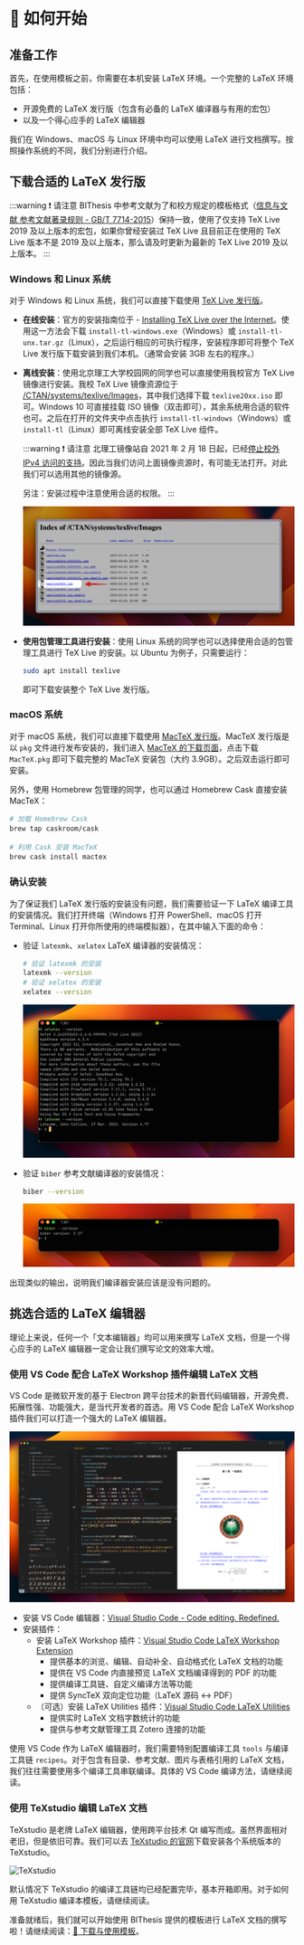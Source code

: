 # 🍌 如何开始

## 准备工作

首先，在使用模板之前，你需要在本机安装 LaTeX 环境。一个完整的 LaTeX 环境包括：

- 开源免费的 LaTeX 发行版（包含有必备的 LaTeX 编译器与有用的宏包）
- 以及一个得心应手的 LaTeX 编辑器

我们在 Windows、macOS 与 Linux 环境中均可以使用 LaTeX 进行文档撰写。按照操作系统的不同，我们分别进行介绍。

## 下载合适的 LaTeX 发行版

:::warning ❗ 请注意
BIThesis 中参考文献为了和校方规定的模板格式（[信息与文献 参考文献著录规则 - GB/T 7714-2015](https://openstd.samr.gov.cn/bzgk/gb/newGbInfo?hcno=7FA63E9BBA56E60471AEDAEBDE44B14C)）保持一致，使用了仅支持 TeX Live 2019 及以上版本的宏包，如果你曾经安装过 TeX Live 且目前正在使用的 TeX Live 版本不是 2019 及以上版本，那么请及时更新为最新的 TeX Live 2019 及以上版本。
:::

### Windows 和 Linux 系统

对于 Windows 和 Linux 系统，我们可以直接下载使用 [TeX Live 发行版](https://www.tug.org/texlive/)。

- **在线安装**：官方的安装指南位于 - [Installing TeX Live over the Internet](https://www.tug.org/texlive/acquire-netinstall.html)。使用这一方法会下载 `install-tl-windows.exe`（Windows）或 `install-tl-unx.tar.gz`（Linux），之后运行相应的可执行程序，安装程序即可将整个 TeX Live 发行版下载安装到我们本机。（通常会安装 3GB 左右的程序。）
- **离线安装**：使用北京理工大学校园网的同学也可以直接使用我校官方 TeX Live 镜像进行安装。我校 TeX Live 镜像资源位于 [/CTAN/systems/texlive/Images](https://mirrors.bit.edu.cn/CTAN/systems/texlive/Images/)，其中我们选择下载 `texlive20xx.iso` 即可。Windows 10 可直接挂载 ISO 镜像（双击即可），其余系统用合适的软件也可。之后在打开的文件夹中点击执行 `install-tl-windows`（Windows）或 `install-tl`（Linux）即可离线安装全部 TeX Live 组件。

  :::warning ❗ 请注意
  北理工镜像站自 2021 年 2 月 18 日起，已经[停止校外 IPv4 访问的支持](https://github.com/BITNP/issues/issues/29)。因此当我们访问上面镜像资源时，有可能无法打开。对此我们可以选用其他的镜像源。

  另注：安装过程中注意使用合适的权限。
  :::

  ![Download TeXLive from CTAN mirror](../assets/download-texlive-mirror.png)

- **使用包管理工具进行安装**：使用 Linux 系统的同学也可以选择使用合适的包管理工具进行 TeX Live 的安装。以 Ubuntu 为例子，只需要运行：

  ```bash
  sudo apt install texlive
  ```

  即可下载安装整个 TeX Live 发行版。

### macOS 系统

对于 macOS 系统，我们可以直接下载使用 [MacTeX 发行版](https://www.tug.org/mactex/)。MacTeX 发行版是以 `pkg` 文件进行发布安装的，我们进入 [MacTeX 的下载页面](https://www.tug.org/mactex/mactex-download.html)，点击下载 `MacTeX.pkg` 即可下载完整的 MacTeX 安装包（大约 3.9GB）。之后双击运行即可安装。

另外，使用 Homebrew 包管理的同学，也可以通过 Homebrew Cask 直接安装 MacTeX：

```bash
# 加载 Homebrew Cask
brew tap caskroom/cask

# 利用 Cask 安装 MacTeX
brew cask install mactex
```

### 确认安装

为了保证我们 LaTeX 发行版的安装没有问题，我们需要验证一下 LaTeX 编译工具的安装情况。我们打开终端（Windows 打开 PowerShell、macOS 打开 Terminal、Linux 打开你所使用的终端模拟器），在其中输入下面的命令：

- 验证 `latexmk`、`xelatex` LaTeX 编译器的安装情况：

  ```bash
  # 验证 latexmk 的安装
  latexmk --version
  # 验证 xelatex 的安装
  xelatex --version
  ```

  ![Verify installation of latexmk and xelatex](../assets/output-xelatex-latexmk.png)

- 验证 `biber` 参考文献编译器的安装情况：

  ```bash
  biber --version
  ```

  ![Verify installation of biber](../assets/output-biber.png)

出现类似的输出，说明我们编译器安装应该是没有问题的。

## 挑选合适的 LaTeX 编辑器

理论上来说，任何一个「文本编辑器」均可以用来撰写 LaTeX 文档，但是一个得心应手的 LaTeX 编辑器一定会让我们撰写论文的效率大增。

### 使用 VS Code 配合 LaTeX Workshop 插件编辑 LaTeX 文档

VS Code 是微软开发的基于 Electron 跨平台技术的新晋代码编辑器，开源免费、拓展性强、功能强大，是当代开发者的首选。用 VS Code 配合 LaTeX Workshop 插件我们可以打造一个强大的 LaTeX 编辑器。

![Writing with VS Code](../assets/writing-with-vscode.png)

- 安装 VS Code 编辑器：[Visual Studio Code - Code editing. Redefined.](https://code.visualstudio.com/)
- 安装插件：
  - 安装 LaTeX Workshop 插件：[Visual Studio Code LaTeX Workshop Extension](https://marketplace.visualstudio.com/items?itemName=James-Yu.latex-workshop)
    - 提供基本的浏览、编辑、自动补全、自动格式化 LaTeX 文档的功能
    - 提供在 VS Code 内直接预览 LaTeX 文档编译得到的 PDF 的功能
    - 提供编译工具链、自定义编译方法等功能
    - 提供 SyncTeX 双向定位功能（LaTeX 源码 <-> PDF）
  - （可选）安装 LaTeX Utilities 插件：[Visual Studio Code LaTeX Utilities](https://marketplace.visualstudio.com/items?itemName=tecosaur.latex-utilities)
    - 提供实时 LaTeX 文档字数统计的功能
    - 提供与参考文献管理工具 Zotero 连接的功能

使用 VS Code 作为 LaTeX 编辑器时，我们需要特别配置编译工具 `tools` 与编译工具链 `recipes`。对于包含有目录、参考文献、图片与表格引用的 LaTeX 文档，我们往往需要使用多个编译工具串联编译。具体的 VS Code 编译方法，请继续阅读。

### 使用 TeXstudio 编辑 LaTeX 文档

TeXstudio 是老牌 LaTeX 编辑器，使用跨平台技术 Qt 编写而成。虽然界面相对老旧，但是依旧可靠。我们可以去 [TeXstudio 的官网](https://www.texstudio.org/)下载安装各个系统版本的 TeXstudio。

![TeXstudio](https://i.loli.net/2020/03/01/sqX4DGJrphRyxaz.png)

默认情况下 TeXstudio 的编译工具链均已经配置完毕，基本开箱即用。对于如何用 TeXstudio 编译本模板，请继续阅读。

准备就绪后，我们就可以开始使用 BIThesis 提供的模板进行 LaTeX 文档的撰写啦！请继续阅读：[📃 下载与使用模板](/guide/downloading-using-templates.md)。
